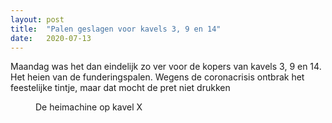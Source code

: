 ```yaml
---
layout: post
title:  "Palen geslagen voor kavels 3, 9 en 14"
date:   2020-07-13
---
```



<p class="intro"><span class="dropcap">M</span>aandag was het dan eindelijk zo ver voor de kopers van kavels 3, 9 en 14. Het heien van de funderingspalen. Wegens de coronacrisis ontbrak het feestelijke tintje, maar dat mocht de pret niet drukken</p>


<figure>
	<img src="{{ '/assets/img/verkaveling-plan3.jpg' | prepend: site.baseurl }}" alt=""> 
	<figcaption>De heimachine op kavel X</figcaption>
</figure>



